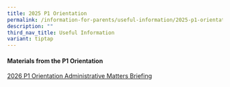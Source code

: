```yaml
---
title: 2025 P1 Orientation
permalink: /information-for-parents/useful-information/2025-p1-orientation/
description: ""
third_nav_title: Useful Information
variant: tiptap
---
```

<h4><strong>Materials from the P1 Orientation</strong></h4>
<p><a href="https://for.edu.sg/p1-orientation-admin-briefing-slide" rel="noopener nofollow" target="_blank">2026 P1 Orientation Administrative Matters Briefing</a>
</p>
<p></p>
<p></p>
<p></p>
<p></p>